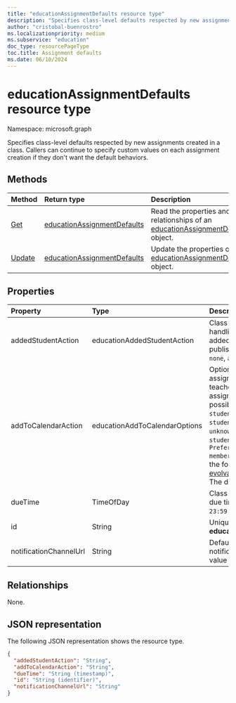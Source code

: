 ```yaml
---
title: "educationAssignmentDefaults resource type"
description: "Specifies class-level defaults respected by new assignments created in a class."
author: "cristobal-buenrostro"
ms.localizationpriority: medium
ms.subservice: "education"
doc_type: resourcePageType
toc.title: Assignment defaults
ms.date: 06/10/2024
---
```


# educationAssignmentDefaults resource type

Namespace: microsoft.graph

Specifies class-level defaults respected by new assignments created in a class. Callers can continue to specify custom values on each assignment creation if they don't want the default behaviors.

## Methods
|Method|Return type|Description|
|:---|:---|:---|
|[Get](../api/educationassignmentdefaults-get.md)|[educationAssignmentDefaults](../resources/educationassignmentdefaults.md)|Read the properties and relationships of an [educationAssignmentDefaults](../resources/educationassignmentdefaults.md) object.|
|[Update](../api/educationassignmentdefaults-update.md)|[educationAssignmentDefaults](../resources/educationassignmentdefaults.md)|Update the properties of an [educationAssignmentDefaults](../resources/educationassignmentdefaults.md) object.|

## Properties
|Property|Type|Description|
|:---|:---|:---|
|addedStudentAction|educationAddedStudentAction|Class-level default behavior for handling students who are added after the assignment is published. Possible values are: `none`, `assignIfOpen`.|
|addToCalendarAction| educationAddToCalendarOptions|Optional field to control adding assignments to students' and teachers' calendars when the assignment is published. The possible values are: `none`, `studentsAndPublisher`, `studentsAndTeamOwners`, `unknownFutureValue`, and `studentsOnly`. You must use the `Prefer: include-unknown-enum-members` request header to get the following value in this [evolvable enum](/graph/best-practices-concept#handling-future-members-in-evolvable-enumerations): `studentsOnly`. The default value is `none`.|
|dueTime|TimeOfDay|Class-level default value for due time field. Default value is `23:59:00`.|
|id|String|Unique identifier for the **educationAssignmentDefaults**.|
|notificationChannelUrl|String|Default Teams channel to which notifications are sent. Default value is `null`.|

## Relationships
None.

## JSON representation
The following JSON representation shows the resource type.
<!-- {
  "blockType": "resource",
  "keyProperty": "id",
  "@odata.type": "microsoft.graph.educationAssignmentDefaults",
  "openType": false
}
-->
``` json
{
  "addedStudentAction": "String",
  "addToCalendarAction": "String",  
  "dueTime": "String (timestamp)",
  "id": "String (identifier)",
  "notificationChannelUrl": "String"
}
```

